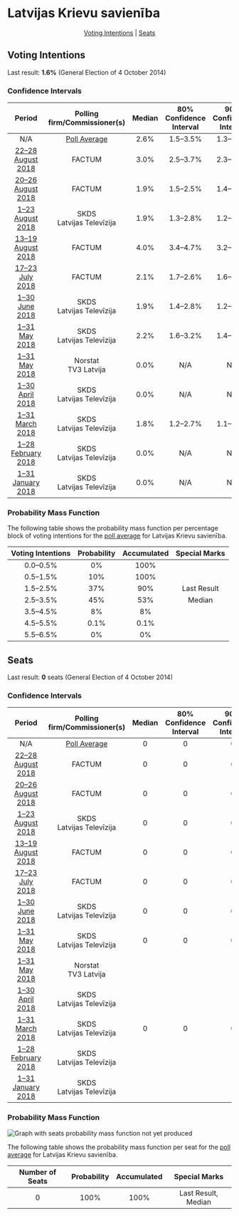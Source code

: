 # Latvijas Krievu savienība

<p align="center"><a href="#voting-intentions">Voting Intentions</a> | <a href="#seats">Seats</a></p>

## Voting Intentions

Last result: **1.6%** (General Election of 4 October 2014)

### Confidence Intervals

| Period     | Polling firm/Commissioner(s) | Median | 80% Confidence Interval | 90% Confidence Interval | 95% Confidence Interval | 99% Confidence Interval |
|:----------:|:----------------:|:-----------:|:-----------------------:|:-----------------------:|:-----------------------:|:-----------------------:|
| N/A | [Poll Average](average.html) | 2.6% | 1.5–3.5% | 1.3–3.7% | 1.2–3.9% | 0.9–4.3% |
| [22–28 August 2018](2018-08-28-FACTUM.html) | FACTUM | 3.0% | 2.5–3.7% | 2.3–3.9% | 2.2–4.1% | 2.0–4.4% |
| [20–26 August 2018](2018-08-26-FACTUM.html) | FACTUM | 1.9% | 1.5–2.5% | 1.4–2.7% | 1.3–2.8% | 1.2–3.1% |
| [1–23 August 2018](2018-08-23-SKDS.html) | SKDS <br> Latvijas Televīzija | 1.9% | 1.3–2.8% | 1.2–3.1% | 1.1–3.3% | 0.8–3.9% |
| [13–19 August 2018](2018-08-19-FACTUM.html) | FACTUM | 4.0% | 3.4–4.7% | 3.2–4.9% | 3.1–5.1% | 2.8–5.5% |
| [17–23 July 2018](2018-07-23-FACTUM.html) | FACTUM | 2.1% | 1.7–2.6% | 1.6–2.8% | 1.5–2.9% | 1.3–3.2% |
| [1–30 June 2018](2018-06-30-SKDS.html) | SKDS <br> Latvijas Televīzija | 1.9% | 1.4–2.8% | 1.2–3.1% | 1.1–3.3% | 0.9–3.8% |
| [1–31 May 2018](2018-05-31-SKDS.html) | SKDS <br> Latvijas Televīzija | 2.2% | 1.6–3.2% | 1.4–3.5% | 1.3–3.7% | 1.1–4.3% |
| [1–31 May 2018](2018-05-31-Norstat.html) | Norstat <br> TV3 Latvija | 0.0% | N/A | N/A | N/A | N/A |
| [1–30 April 2018](2018-04-30-SKDS.html) | SKDS <br> Latvijas Televīzija | 0.0% | N/A | N/A | N/A | N/A |
| [1–31 March 2018](2018-03-31-SKDS.html) | SKDS <br> Latvijas Televīzija | 1.8% | 1.2–2.7% | 1.1–3.0% | 1.0–3.2% | 0.7–3.7% |
| [1–28 February 2018](2018-02-28-SKDS.html) | SKDS <br> Latvijas Televīzija | 0.0% | N/A | N/A | N/A | N/A |
| [1–31 January 2018](2018-01-31-SKDS.html) | SKDS <br> Latvijas Televīzija | 0.0% | N/A | N/A | N/A | N/A |

### Probability Mass Function

The following table shows the probability mass function per percentage block of voting intentions for the [poll average](average.html) for Latvijas Krievu savienība.

| Voting Intentions | Probability | Accumulated | Special Marks |
|:-----------------:|:-----------:|:-----------:|:-------------:|
| 0.0–0.5% | 0% | 100% |  |
| 0.5–1.5% | 10% | 100% |  |
| 1.5–2.5% | 37% | 90% | Last Result |
| 2.5–3.5% | 45% | 53% | Median |
| 3.5–4.5% | 8% | 8% |  |
| 4.5–5.5% | 0.1% | 0.1% |  |
| 5.5–6.5% | 0% | 0% |  |


## Seats

Last result: **0** seats (General Election of 4 October 2014)

### Confidence Intervals

| Period     | Polling firm/Commissioner(s) | Median | 80% Confidence Interval | 90% Confidence Interval | 95% Confidence Interval | 99% Confidence Interval |
|:----------:|:----------------:|:------:|:-----------------------:|:-----------------------:|:-----------------------:|:-----------------------:|
| N/A | [Poll Average](average.html) | 0 | 0 | 0 | 0 | 0 |
| [22–28 August 2018](2018-08-28-FACTUM.html) | FACTUM | 0 | 0 | 0 | 0 | 0 |
| [20–26 August 2018](2018-08-26-FACTUM.html) | FACTUM | 0 | 0 | 0 | 0 | 0 |
| [1–23 August 2018](2018-08-23-SKDS.html) | SKDS <br> Latvijas Televīzija | 0 | 0 | 0 | 0 | 0 |
| [13–19 August 2018](2018-08-19-FACTUM.html) | FACTUM | 0 | 0 | 0 | 0 | 0–6 |
| [17–23 July 2018](2018-07-23-FACTUM.html) | FACTUM | 0 | 0 | 0 | 0 | 0 |
| [1–30 June 2018](2018-06-30-SKDS.html) | SKDS <br> Latvijas Televīzija | 0 | 0 | 0 | 0 | 0 |
| [1–31 May 2018](2018-05-31-SKDS.html) | SKDS <br> Latvijas Televīzija | 0 | 0 | 0 | 0 | 0 |
| [1–31 May 2018](2018-05-31-Norstat.html) | Norstat <br> TV3 Latvija |  |  |  |  |  |
| [1–30 April 2018](2018-04-30-SKDS.html) | SKDS <br> Latvijas Televīzija |  |  |  |  |  |
| [1–31 March 2018](2018-03-31-SKDS.html) | SKDS <br> Latvijas Televīzija | 0 | 0 | 0 | 0 | 0 |
| [1–28 February 2018](2018-02-28-SKDS.html) | SKDS <br> Latvijas Televīzija |  |  |  |  |  |
| [1–31 January 2018](2018-01-31-SKDS.html) | SKDS <br> Latvijas Televīzija |  |  |  |  |  |

### Probability Mass Function

![Graph with seats probability mass function not yet produced](average-seats-pmf-latvijaskrievusavienība.png "Seats Probability Mass Function")

The following table shows the probability mass function per seat for the [poll average](average.html) for Latvijas Krievu savienība.

| Number of Seats | Probability | Accumulated | Special Marks |
|:---------------:|:-----------:|:-----------:|:-------------:|
| 0 | 100% | 100% | Last Result, Median |


